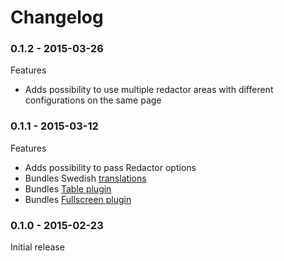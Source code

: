 # Changelog

### 0.1.2 - 2015-03-26
Features
- Adds possibility to use multiple redactor areas with different configurations on the same page

### 0.1.1 - 2015-03-12
Features
- Adds possibility to pass Redactor options
- Bundles Swedish [translations](http://imperavi.com/redactor/docs/languages/)
- Bundles [Table plugin](http://imperavi.com/redactor/plugins/table/)
- Bundles [Fullscreen plugin](http://imperavi.com/redactor/plugins/fullscreen/)

### 0.1.0 - 2015-02-23
Initial release
